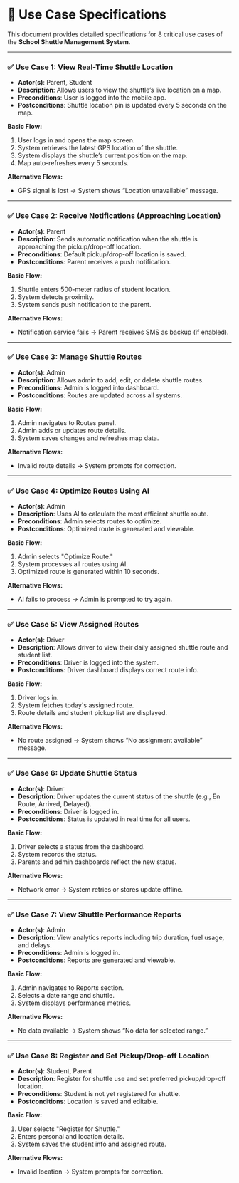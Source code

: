 
# 📄 Use Case Specifications

This document provides detailed specifications for 8 critical use cases of the **School Shuttle Management System**.

---

### ✅ Use Case 1: View Real-Time Shuttle Location

- **Actor(s)**: Parent, Student  
- **Description**: Allows users to view the shuttle’s live location on a map.
- **Preconditions**: User is logged into the mobile app.
- **Postconditions**: Shuttle location pin is updated every 5 seconds on the map.

**Basic Flow:**
1. User logs in and opens the map screen.
2. System retrieves the latest GPS location of the shuttle.
3. System displays the shuttle’s current position on the map.
4. Map auto-refreshes every 5 seconds.

**Alternative Flows:**
- GPS signal is lost → System shows “Location unavailable” message.

---

### ✅ Use Case 2: Receive Notifications (Approaching Location)

- **Actor(s)**: Parent  
- **Description**: Sends automatic notification when the shuttle is approaching the pickup/drop-off location.
- **Preconditions**: Default pickup/drop-off location is saved.
- **Postconditions**: Parent receives a push notification.

**Basic Flow:**
1. Shuttle enters 500-meter radius of student location.
2. System detects proximity.
3. System sends push notification to the parent.

**Alternative Flows:**
- Notification service fails → Parent receives SMS as backup (if enabled).

---

### ✅ Use Case 3: Manage Shuttle Routes

- **Actor(s)**: Admin  
- **Description**: Allows admin to add, edit, or delete shuttle routes.
- **Preconditions**: Admin is logged into dashboard.
- **Postconditions**: Routes are updated across all systems.

**Basic Flow:**
1. Admin navigates to Routes panel.
2. Admin adds or updates route details.
3. System saves changes and refreshes map data.

**Alternative Flows:**
- Invalid route details → System prompts for correction.

---

### ✅ Use Case 4: Optimize Routes Using AI

- **Actor(s)**: Admin  
- **Description**: Uses AI to calculate the most efficient shuttle route.
- **Preconditions**: Admin selects routes to optimize.
- **Postconditions**: Optimized route is generated and viewable.

**Basic Flow:**
1. Admin selects "Optimize Route."
2. System processes all routes using AI.
3. Optimized route is generated within 10 seconds.

**Alternative Flows:**
- AI fails to process → Admin is prompted to try again.

---

### ✅ Use Case 5: View Assigned Routes

- **Actor(s)**: Driver  
- **Description**: Allows driver to view their daily assigned shuttle route and student list.
- **Preconditions**: Driver is logged into the system.
- **Postconditions**: Driver dashboard displays correct route info.

**Basic Flow:**
1. Driver logs in.
2. System fetches today's assigned route.
3. Route details and student pickup list are displayed.

**Alternative Flows:**
- No route assigned → System shows “No assignment available” message.

---

### ✅ Use Case 6: Update Shuttle Status

- **Actor(s)**: Driver  
- **Description**: Driver updates the current status of the shuttle (e.g., En Route, Arrived, Delayed).
- **Preconditions**: Driver is logged in.
- **Postconditions**: Status is updated in real time for all users.

**Basic Flow:**
1. Driver selects a status from the dashboard.
2. System records the status.
3. Parents and admin dashboards reflect the new status.

**Alternative Flows:**
- Network error → System retries or stores update offline.

---

### ✅ Use Case 7: View Shuttle Performance Reports

- **Actor(s)**: Admin  
- **Description**: View analytics reports including trip duration, fuel usage, and delays.
- **Preconditions**: Admin is logged in.
- **Postconditions**: Reports are generated and viewable.

**Basic Flow:**
1. Admin navigates to Reports section.
2. Selects a date range and shuttle.
3. System displays performance metrics.

**Alternative Flows:**
- No data available → System shows “No data for selected range.”

---

### ✅ Use Case 8: Register and Set Pickup/Drop-off Location

- **Actor(s)**: Student, Parent  
- **Description**: Register for shuttle use and set preferred pickup/drop-off location.
- **Preconditions**: Student is not yet registered for shuttle.
- **Postconditions**: Location is saved and editable.

**Basic Flow:**
1. User selects "Register for Shuttle."
2. Enters personal and location details.
3. System saves the student info and assigned route.

**Alternative Flows:**
- Invalid location → System prompts for correction.

